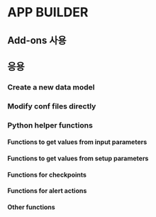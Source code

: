 # APP BUILDER

## Add-ons 사용

## 응용

### Create a new data model

### Modify conf files directly

### Python helper functions

#### Functions to get values from input parameters

#### Functions to get values from setup parameters

#### Functions for checkpoints

#### Functions for alert actions

#### Other functions
